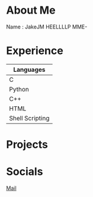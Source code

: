 # About Me
Name : JakeJM
HEELLLLP MME-
# Experience
|Languages|
|-|
|C|
|Python|
|C++|
|HTML|
|Shell Scripting|
# Projects

# Socials
[Mail](jakejmathew@gmail.com)
